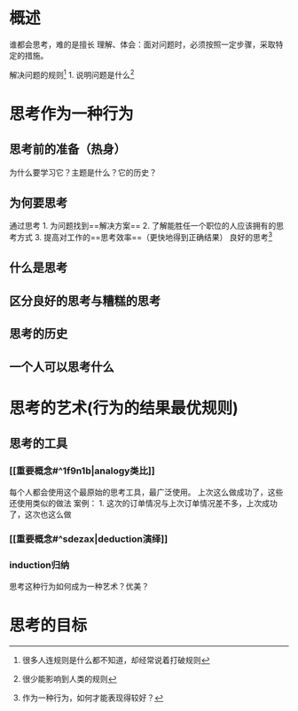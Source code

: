 # 概述
谁都会思考，难的是擅长
理解、体会：面对问题时，必须按照一定步骤，采取特定的措施。

解决问题的规则[^2]
	1. 说明问题是什么[^3]
# 思考作为一种行为
## 思考前的准备（热身）
为什么要学习它？主题是什么？它的历史？
## 为何要思考
通过思考
	1. 为问题找到==解决方案==
	2. 了解能胜任一个职位的人应该拥有的思考方式
	3. 提高对工作的==思考效率==（更快地得到正确结果）
良好的思考[^1]
## 什么是思考
## 区分良好的思考与糟糕的思考
## 思考的历史
## 一个人可以思考什么
# 思考的艺术(行为的结果最优规则)
## 思考的工具
### [[重要概念#^1f9n1b|analogy类比]]
每个人都会使用这个最原始的思考工具，最广泛使用。
上次这么做成功了，这些还使用类似的做法
案例：
	1. 这次的订单情况与上次订单情况差不多，上次成功了，这次也这么做
### [[重要概念#^sdezax|deduction演绎]]

### induction归纳

思考这种行为如何成为一种艺术？优美？
# 思考的目标

[^1]: 作为一种行为，如何才能表现得较好？
[^2]: 很多人连规则是什么都不知道，却经常说着打破规则
[^3]: 很少能影响到人类的规则